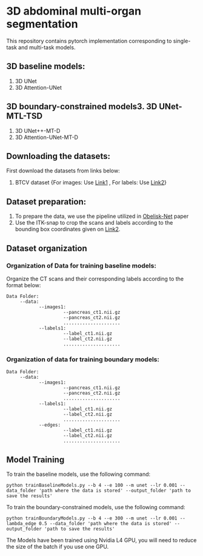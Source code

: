# 3D abdominal multi-organ segmentation


This repository contains pytorch implementation corresponding to single-task and multi-task models.

## 3D baseline models:
1. 3D UNet
2. 3D Attention-UNet

## 3D boundary-constrained models3. 3D UNet-MTL-TSD
1. 3D UNet++-MT-D
2. 3D Attention-UNet-MT-D


## Downloading the datasets:

First download the datasets from links below:
1. BTCV dataset {For images: Use [Link1](https://www.synapse.org/#!Synapse:syn3193805) , For labels: Use [Link2](https://zenodo.org/record/1169361#.YnIytuhBw2w)}

## Dataset preparation:
1. To prepare the data, we use the pipeline utilized in [Obelisk-Net](https://www.sciencedirect.com/science/article/abs/pii/S136184151830611X) paper
2. Use the ITK-snap to crop the scans and labels according to the bounding box coordinates given on [Link2](https://zenodo.org/record/1169361#.YnIytuhBw2w).

## Dataset organization
### Organization of Data for training baseline models:
Organize the CT scans and their corresponding labels according to the format below:
```
Data Folder:
     --data:
            --images1:
                     --pancreas_ct1.nii.gz
                     --pancreas_ct2.nii.gz
                     .....................
            --labels1:
                     --label_ct1.nii.gz
                     --label_ct2.nii.gz
                     .....................
```
### Organization of data for training boundary models:
```
Data Folder:
     --data:
            --images1:
                     --pancreas_ct1.nii.gz
                     --pancreas_ct2.nii.gz
                     .....................
            --labels1:
                     --label_ct1.nii.gz
                     --label_ct2.nii.gz
                     .....................
            --edges:
                     --label_ct1.nii.gz
                     --label_ct2.nii.gz
                     .....................
```
## Model Training 
To train the baseline models, use the following command:

`python trainBaselineModels.py --b 4 --e 100 --m unet --lr 0.001 --data_folder 'path where the data is stored' --output_folder 'path to save the results'`

To train the boundary-constrained models, use the following command:

`python trainBoundaryModels.py --b 4 --e 300 --m unet --lr 0.001 --lambda_edge 0.5 --data_folder 'path where the data is stored' --output_folder 'path to save the results'
`

The Models have been trained using Nvidia L4 GPU, you will need to reduce the size of the batch if you use one GPU. 
